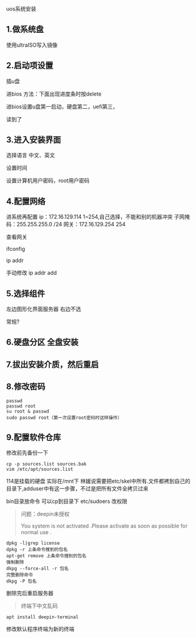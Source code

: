 uos系统安装

## 1.做系统盘

使用ultraISO写入镜像

## 2.启动项设置

插u盘

进bios 方法：下面出现进度条时按delete

进bios设置u盘第一启动，硬盘第二，uefi第三，

读到了

## 3.进入安装界面

选择语言 中文、英文

设置时间

设置计算机用户密码，root用户密码

## 4.配置网络

进系统再配置
ip：172.16.129.114            1~254,自己选择，不能和别的机器冲突
子网掩码：255.255.255.0 /24
网关：172.16.129.254       254

查看网关

ifconfig

ip addr 

手动修改 ip addr add 

## 5.选择组件

左边图形化界面服务器 右边不选

常规?

## 6.硬盘分区 全盘安装

## 7.拔出安装介质，然后重启

## 8.修改密码

```shell
passwd
passwd root
su root & passwd 
sudo passwd root（第一次设置root密码时这样操作）
```

## 9.配置软件仓库

修改前先备份一下

```shell
cp -p sources.list sources.bak
vim /etc/apt/sources.list
```

114是挂载的硬盘 实际在/mnt下 林媛说需要把etc/skel中所有.文件都拷到自己的目录下,adduser中有这一步骤，不过是把所有文件全拷贝过来

bin目录放命令 可以cp到目录下
etc/sudoers       改权限

> 问题：deepin未授权
> 
> You system is not activated .Please activate as soon as possible for normal use . 

```shell
dpkg -l|grep license 
dpkg -r 上条命令搜到的包名
apt-get remove 上条命令搜到的包名
强制删除
dkpg --force-all -r 包名
完整删除命令
dkpg -P 包名
```

删除完后重启服务器

> 终端下中文乱码

```shell
apt install deepin-terminal
```

修改默认程序终端为新的终端
